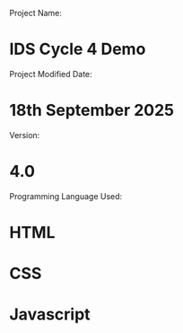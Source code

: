 Project Name: 
# IDS Cycle 4 Demo

Project Modified Date:
# 18th September 2025

Version: 
# 4.0


Programming Language Used: 
# HTML
# CSS
# Javascript

